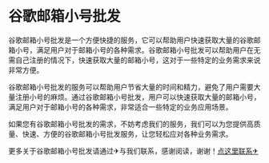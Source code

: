# 谷歌邮箱小号批发

谷歌邮箱小号批发是一个方便快捷的服务，它可以帮助用户快速获取大量的谷歌邮箱小号，满足用户对于邮箱小号的各种需求。谷歌邮箱小号批发可以帮助用户在无需自己注册的情况下，快速获取大量的邮箱小号，这对于一些特定的业务需求来说非常方便。

谷歌邮箱小号批发的服务可以帮助用户节省大量的时间和精力，避免了用户需要大量注册小号的麻烦。通过谷歌邮箱小号批发，用户可以快速获取大量的邮箱小号，满足用户对于邮箱小号的各种需求，非常适合一些特定的业务应用场景。

如果您有谷歌邮箱小号批发的需求，不妨考虑我们的服务，我们可以为您提供高质量、快速、方便的谷歌邮箱小号批发服务，让您轻松应对各种业务需求。

更多关于谷歌邮箱小号批发请通过✈与我们联系，感谢阅读，谢谢！[点这里联系✈](https://ads.k02.cc)